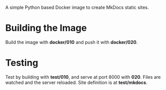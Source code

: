 A simple Python based Docker image to create MkDocs static sites.


# Building the Image

Build the image with **docker/010** and push it with **docker/020**.


# Testing

Test by building with **test/010**, and serve at port 8000 with **020**. Files are watched and the server reloaded. Site definition is at **test/mkdocs**.
